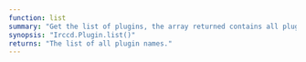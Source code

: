 ```yaml
---
function: list
summary: "Get the list of plugins, the array returned contains all plugin names."
synopsis: "Irccd.Plugin.list()"
returns: "The list of all plugin names."
---
```

